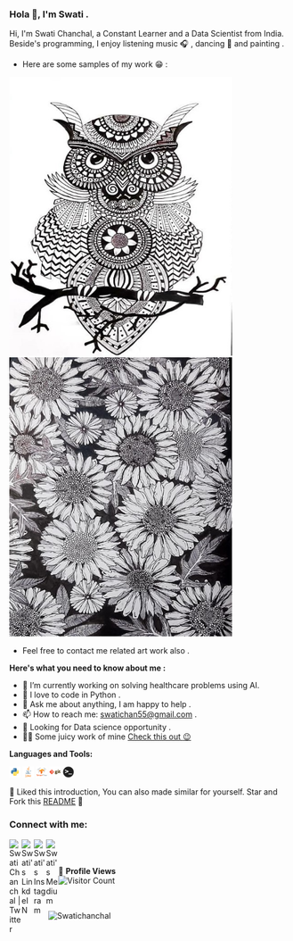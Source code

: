 ### Hola 👋, I'm Swati . 

Hi, I'm Swati Chanchal, a Constant Learner and a Data Scientist from India.
Beside's programming, I enjoy listening music 🎧 , dancing 💃 and painting .
- Here are some samples of my work 😁 :
 
<img src="https://github.com/Swatichanchal/image/blob/master/owl.png" width="400" height="500" alt="Mandala Art"  /><img src="https://github.com/Swatichanchal/image/blob/master/pattern.png"  width="400" height="500" alt="Flower Patter" />

- Feel free to contact me related art work also .

   
**Here's what you need to know about me :**
- 🧠 I’m currently working on solving healthcare problems using AI.
- 🐍 I love to code in Python .
- 💬 Ask me about anything, I am happy to help .
- 📫 How to reach me: swatichan55@gmail.com .
- 💼 Looking for Data science opportunity .
- 👨‍💻 Some juicy work of mine <a href="https://swatichanchal.github.io/swati05/"> Check this out :wink: </a>

**Languages and Tools:**  

<code><img height="20" src="https://raw.githubusercontent.com/github/explore/80688e429a7d4ef2fca1e82350fe8e3517d3494d/topics/python/python.png"></code>
<code><img height="20" src="https://raw.githubusercontent.com/github/explore/80688e429a7d4ef2fca1e82350fe8e3517d3494d/topics/java/java.png"></code>
<code><img height="20" src="https://raw.githubusercontent.com/github/explore/80688e429a7d4ef2fca1e82350fe8e3517d3494d/topics/tensorflow/tensorflow.png"></code>
<code><img height="20" src="https://raw.githubusercontent.com/github/explore/80688e429a7d4ef2fca1e82350fe8e3517d3494d/topics/git/git.png"></code>
<code><img height="20" src="https://raw.githubusercontent.com/github/explore/80688e429a7d4ef2fca1e82350fe8e3517d3494d/topics/terminal/terminal.png"></code>

:pushpin: Liked this introduction, You can also made similar for yourself. Star and Fork this [README](https://github.com/Swatichanchal/Swati-Chanchal) :pencil:

### Connect with me:
<a href="https://twitter.com/_swatichanchal">
  <img align="left" alt="Swati Chanchal | Twitter" width="22px" src="https://cdn.jsdelivr.net/npm/simple-icons@v3/icons/twitter.svg" />
</a>
<a href="https://www.linkedin.com/in/swati-chanchal/">
  <img align="left" alt="Swati's LinkdeIN" width="22px" src="https://cdn.jsdelivr.net/npm/simple-icons@v3/icons/linkedin.svg" />
</a>
<a href="https://www.instagram.com/swatichanchal/">
  <img align="left" alt="Swati's Instagram" width="22px" src="https://cdn.jsdelivr.net/npm/simple-icons@v3/icons/instagram.svg" />
</a>
<a href="https://medium.com/@swatisinghchanchaluni">
  <img align="left" alt="Swati's Medium" width="22px" src="https://cdn.jsdelivr.net/npm/simple-icons@v3/icons/medium.svg" />
</a>
<br />
<br />

🌱 **Profile Views**&nbsp;&nbsp;&nbsp;&nbsp;&nbsp;&nbsp;&nbsp;
<br />
![Visitor Count](https://profile-counter.glitch.me/{Swatichanchal}/count.svg)

<br />
<p>&nbsp;<img align="center" src="https://github-readme-stats.vercel.app/api?username=Swatichanchal&show_icons=true&locale=en" alt="Swatichanchal" /></p>
 <! ![Swati's github stats](https://github-readme-stats.vercel.app/api?username=Swatichanchal&show_icons=true&hide_border=true&theme=radical) >


